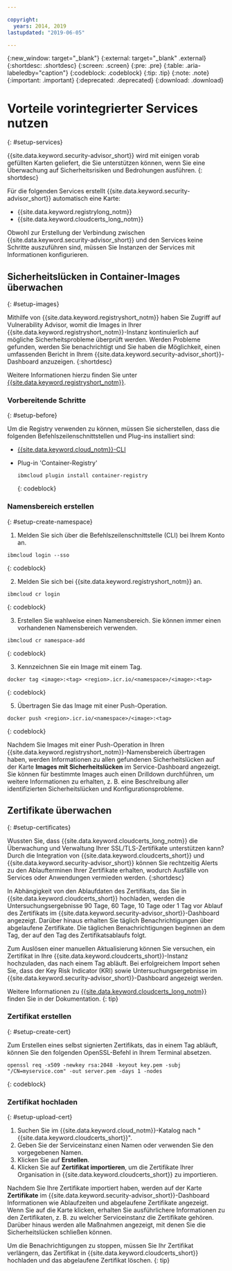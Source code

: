 ```yaml
---

copyright:
  years: 2014, 2019
lastupdated: "2019-06-05"

---
```


{:new_window: target="_blank"}
{:external: target="_blank" .external}
{:shortdesc: .shortdesc}
{:screen: .screen}
{:pre: .pre}
{:table: .aria-labeledby="caption"}
{:codeblock: .codeblock}
{:tip: .tip}
{:note: .note}
{:important: .important}
{:deprecated: .deprecated}
{:download: .download}

# Vorteile vorintegrierter Services nutzen
{: #setup-services}

{{site.data.keyword.security-advisor_short}} wird mit einigen vorab gefüllten Karten geliefert, die Sie unterstützen können, wenn Sie eine Überwachung auf Sicherheitsrisiken und Bedrohungen ausführen.
{: shortdesc}

Für die folgenden Services erstellt {{site.data.keyword.security-advisor_short}} automatisch eine Karte:

* {{site.data.keyword.registrylong_notm}}
* {{site.data.keyword.cloudcerts_long_notm}}

Obwohl zur Erstellung der Verbindung zwischen {{site.data.keyword.security-advisor_short}} und den Services keine Schritte auszuführen sind, müssen Sie Instanzen der Services mit Informationen konfigurieren.


## Sicherheitslücken in Container-Images überwachen
{: #setup-images}

Mithilfe von {{site.data.keyword.registryshort_notm}} haben Sie Zugriff auf Vulnerability Advisor, womit die Images in Ihrer {{site.data.keyword.registryshort_notm}}-Instanz kontinuierlich auf mögliche Sicherheitsprobleme überprüft werden. Werden Probleme gefunden, werden Sie benachrichtigt und Sie haben die Möglichkeit, einen umfassenden Bericht in Ihrem {{site.data.keyword.security-advisor_short}}-Dashboard anzuzeigen.
{:shortdesc}

Weitere Informationen hierzu finden Sie unter [{{site.data.keyword.registryshort_notm}}](/docs/services/Registry?topic=registry-getting-started).


### Vorbereitende Schritte
{: #setup-before}

Um die Registry verwenden zu können, müssen Sie sicherstellen, dass die folgenden Befehlszeilenschnittstellen und Plug-ins installiert sind:
* [{{site.data.keyword.cloud_notm}}-CLI](/docs/cli?topic=cloud-cli-ibmcloud-cli)
* Plug-in 'Container-Registry'

  ```
  ibmcloud plugin install container-registry
  ```
  {: codeblock}


### Namensbereich erstellen
{: #setup-create-namespace}

1. Melden Sie sich über die Befehlszeilenschnittstelle (CLI) bei Ihrem Konto an.

  ```
  ibmcloud login --sso
  ```
  {: codeblock}

2. Melden Sie sich bei {{site.data.keyword.registryshort_notm}} an.

  ```
  ibmcloud cr login
  ```
  {: codeblock}

3. Erstellen Sie wahlweise einen Namensbereich. Sie können immer einen vorhandenen Namensbereich verwenden.

  ```
  ibmcloud cr namespace-add
  ```
  {: codeblock}

3. Kennzeichnen Sie ein Image mit einem Tag.

  ```
  docker tag <image>:<tag> <region>.icr.io/<namespace>/<image>:<tag>
  ```
  {: codeblock}

5. Übertragen Sie das Image mit einer Push-Operation.

  ```
  docker push <region>.icr.io/<namespace>/<image>:<tag>
  ```
  {: codeblock}


Nachdem Sie Images mit einer Push-Operation in Ihren {{site.data.keyword.registryshort_notm}}-Namensbereich übertragen haben, werden Informationen zu allen gefundenen Sicherheitslücken auf der Karte **Images mit Sicherheitslücken** im Service-Dashboard angezeigt. Sie können für bestimmte Images auch einen Drilldown durchführen, um weitere Informationen zu erhalten, z. B. eine Beschreibung aller identifizierten Sicherheitslücken und Konfigurationsprobleme.


## Zertifikate überwachen
{: #setup-certificates}

Wussten Sie, dass {{site.data.keyword.cloudcerts_long_notm}} die Überwachung und Verwaltung Ihrer SSL/TLS-Zertifikate unterstützen kann? Durch die Integration von {{site.data.keyword.cloudcerts_short}} und {{site.data.keyword.security-advisor_short}} können Sie rechtzeitig Alerts zu den Ablaufterminen Ihrer Zertifikate erhalten, wodurch Ausfälle von Services oder Anwendungen vermieden werden.
{:shortdesc}

In Abhängigkeit von den Ablaufdaten des Zertifikats, das Sie in {{site.data.keyword.cloudcerts_short}} hochladen, werden die Untersuchungsergebnisse 90 Tage, 60 Tage, 10 Tage oder 1 Tag vor Ablauf des Zertifikats im {{site.data.keyword.security-advisor_short}}-Dashboard angezeigt. Darüber hinaus erhalten Sie täglich Benachrichtigungen über abgelaufene Zertifikate. Die täglichen Benachrichtigungen beginnen an dem Tag, der auf den Tag des Zertifikatsablaufs folgt.

Zum Auslösen einer manuellen Aktualisierung können Sie versuchen, ein Zertifikat in Ihre {{site.data.keyword.cloudcerts_short}}-Instanz hochzuladen, das nach einem Tag abläuft. Bei erfolgreichem Import sehen Sie, dass der Key Risk Indicator (KRI) sowie Untersuchungsergebnisse im {{site.data.keyword.security-advisor_short}}-Dashboard angezeigt werden.

Weitere Informationen zu [{{site.data.keyword.cloudcerts_long_notm}}](/docs/services/certificate-manager?topic=certificate-manager-getting-started) finden Sie in der Dokumentation.
{: tip}

### Zertifikat erstellen
{: #setup-create-cert}

Zum Erstellen eines selbst signierten Zertifikats, das in einem Tag abläuft, können Sie den folgenden OpenSSL-Befehl in Ihrem Terminal absetzen.

```
openssl req -x509 -newkey rsa:2048 -keyout key.pem -subj "/CN=myservice.com" -out server.pem -days 1 -nodes
```
{: codeblock}


### Zertifikat hochladen
{: #setup-upload-cert}

1. Suchen Sie im {{site.data.keyword.cloud_notm}}-Katalog nach "{{site.data.keyword.cloudcerts_short}}".
2. Geben Sie der Serviceinstanz einen Namen oder verwenden Sie den vorgegebenen Namen.
3. Klicken Sie auf **Erstellen**.
4. Klicken Sie auf **Zertifikat importieren**, um die Zertifikate Ihrer Organisation in {{site.data.keyword.cloudcerts_short}} zu importieren.

Nachdem Sie Ihre Zertifikate importiert haben, werden auf der Karte **Zertifikate** im {{site.data.keyword.security-advisor_short}}-Dashboard Informationen wie Ablaufzeiten und abgelaufene Zertifikate angezeigt. Wenn Sie auf die Karte klicken, erhalten Sie ausführlichere Informationen zu den Zertifikaten, z. B. zu welcher Serviceinstanz die Zertifikate gehören. Darüber hinaus werden alle Maßnahmen angezeigt, mit denen Sie die Sicherheitslücken schließen können.

Um die Benachrichtigungen zu stoppen, müssen Sie Ihr Zertifikat verlängern, das Zertifikat in {{site.data.keyword.cloudcerts_short}} hochladen und das abgelaufene Zertifikat löschen.
{: tip}
